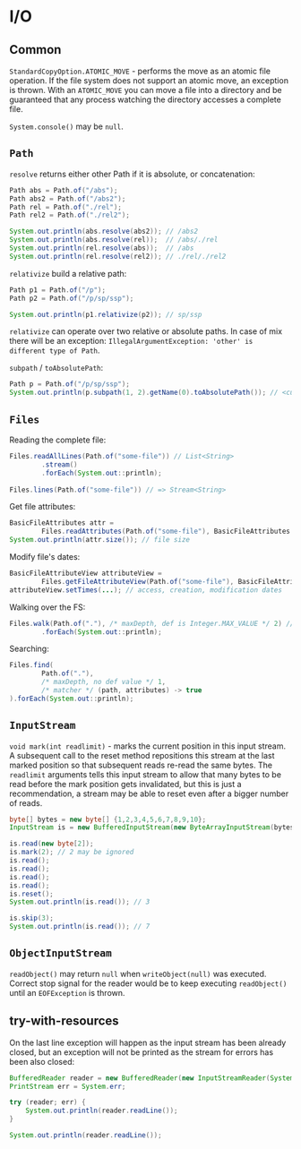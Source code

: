 # I/O

## Common

`StandardCopyOption.ATOMIC_MOVE` - performs the move as an atomic file operation. If the file system does not support an atomic move, an exception is thrown. With an `ATOMIC_MOVE` you can move a file into a directory and be guaranteed that any process watching the directory accesses a complete file.

`System.console()` may be `null`.

## `Path`

`resolve` returns either other Path if it is absolute, or concatenation:

```java
Path abs = Path.of("/abs");
Path abs2 = Path.of("/abs2");
Path rel = Path.of("./rel");
Path rel2 = Path.of("./rel2");

System.out.println(abs.resolve(abs2)); // /abs2
System.out.println(abs.resolve(rel));  // /abs/./rel
System.out.println(rel.resolve(abs));  // /abs
System.out.println(rel.resolve(rel2)); // ./rel/./rel2
```

`relativize` build a relative path:

```java
Path p1 = Path.of("/p");
Path p2 = Path.of("/p/sp/ssp");

System.out.println(p1.relativize(p2)); // sp/ssp
```

`relativize` can operate over two relative or absolute paths. In case of mix there will be an exception: `IllegalArgumentException: 'other' is different type of Path`.

`subpath` / `toAbsolutePath`:

```java
Path p = Path.of("/p/sp/ssp");
System.out.println(p.subpath(1, 2).getName(0).toAbsolutePath()); // <current-dir>/sp
```

## `Files`

Reading the complete file:

```java
Files.readAllLines(Path.of("some-file")) // List<String>
        .stream()
        .forEach(System.out::println);
        
Files.lines(Path.of("some-file")) // => Stream<String>
```

Get file attributes:

```java
BasicFileAttributes attr = 
        Files.readAttributes(Path.of("some-file"), BasicFileAttributes.class);
System.out.println(attr.size()); // file size
```

Modify file's dates:

```java
BasicFileAttributeView attributeView = 
        Files.getFileAttributeView(Path.of("some-file"), BasicFileAttributeView.class);
attributeView.setTimes(...); // access, creation, modification dates
```

Walking over the FS:

```java
Files.walk(Path.of("."), /* maxDepth, def is Integer.MAX_VALUE */ 2) // Stream<Path>
        .forEach(System.out::println);
```

Searching:

```java
Files.find(
        Path.of("."),
        /* maxDepth, no def value */ 1,
        /* matcher */ (path, attributes) -> true
).forEach(System.out::println);
```

## `InputStream`

`void mark(int readlimit)` - marks the current position in this input stream. A subsequent call to the reset method repositions this stream at the last marked position so that subsequent reads re-read the same bytes. The `readlimit` arguments tells this input stream to allow that many bytes to be read before the mark position gets invalidated, but this is just a recommendation, a stream may be able to reset even after a bigger number of reads.

```java
byte[] bytes = new byte[] {1,2,3,4,5,6,7,8,9,10};
InputStream is = new BufferedInputStream(new ByteArrayInputStream(bytes));

is.read(new byte[2]);
is.mark(2); // 2 may be ignored
is.read();
is.read();
is.read();
is.read();
is.reset();
System.out.println(is.read()); // 3

is.skip(3);
System.out.println(is.read()); // 7
```

## `ObjectInputStream`

`readObject()` may return `null` when `writeObject(null)` was executed. Correct stop signal for the reader would be to keep executing `readObject()` until an `EOFException` is thrown.

## try-with-resources

On the last line exception will happen as the input stream has been already closed, but an exception will not be printed as the stream for errors has been also closed:

```java
BufferedReader reader = new BufferedReader(new InputStreamReader(System.in));
PrintStream err = System.err;

try (reader; err) {
    System.out.println(reader.readLine());
}

System.out.println(reader.readLine());
```

